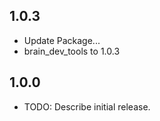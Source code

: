 ## 1.0.3
* Update Package...
* brain_dev_tools to 1.0.3

## 1.0.0
* TODO: Describe initial release.
